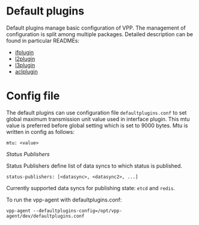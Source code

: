 # Default plugins
 
 Default plugins manage basic configuration of VPP. The management of configuration is split among multiple
 packages. Detailed description can be found in particular READMEs:
 - [ifplugin](ifplugin)
 - [l2plugin](l2plugin)
 - [l3plugin](l3plugin)
 - [aclplugin](aclplugin)
 
# Config file 

 The default plugins can use configuration file `defaultplugins.conf` to set global maximum transmission unit value
 used in interface plugin. This mtu value is preferred before global setting which is set to 9000 bytes. Mtu is 
 written in config as follows:
 
 `mtu: <value>`


 *Status Publishers*

 Status Publishers define list of data syncs to which status is published.

 `status-publishers: [<datasync>, <datasync2>, ...]`

 Currently supported data syncs for publishing state: `etcd` and `redis`.
 
 To run the vpp-agent with defaultplugins.conf:
 
 `vpp-agent --defaultplugins-config=/opt/vpp-agent/dev/defaultplugins.conf`
 
 
